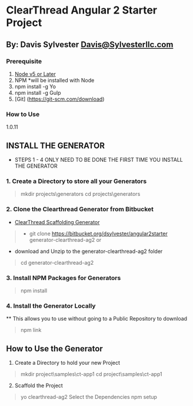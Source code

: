 # ClearThread Angular 2 Starter Project
## By:   Davis Sylvester <Davis@Sylvesterllc.com>

### Prerequisite

1.  [Node v5 or Later](https://nodejs.org/en/)
1.  NPM *will be installed with Node
1.  npm install -g Yo
1.  npm install -g Gulp
4.  [Git] (https://git-scm.com/download)


### How to Use
1.0.11

## INSTALL THE GENERATOR 
* STEPS 1 - 4 ONLY NEED TO BE DONE THE FIRST TIME YOU INSTALL THE GENERATOR

### 1.  Create a Directory to store all your Generators
> mkdir projects\generators
> cd projects\generators

### 2. Clone the Clearthread Generator from Bitbucket
* [ClearThread Scaffolding Generator](https://bitbucket.org/dsylvester/angular2starter)
> *  git clone https://bitbucket.org/dsylvester/angular2starter generator-clearthread-ag2
  or 
  *  download and Unzip to the generator-clearthread-ag2 folder 
> cd generator-clearthread-ag2

### 3. Install NPM Packages for Generators
> npm install 

### 4.  Install the Generator Locally
**  This allows you to use without going to a Public Repository to download
> npm link


## How to Use the Generator

1.  Create a Directory to hold your new Project
> mkdir project\samples\ct-app1
> cd project\samples\ct-app1

2. Scaffold the Project 
> yo clearthread-ag2
> Select the Dependencies
> npm setup
>